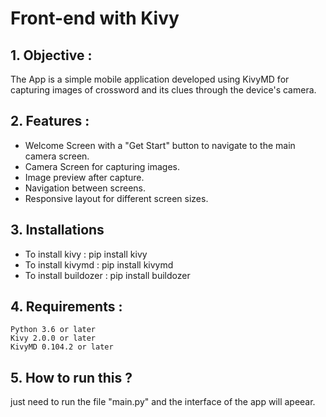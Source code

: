 # Front-end with Kivy

## 1. Objective : 
The App is a simple mobile application developed using KivyMD for capturing images of crossword and its clues through the device's camera. 

## 2. Features : 

+ Welcome Screen with a "Get Start" button to navigate to the main camera screen.
+ Camera Screen for capturing images.
+ Image preview after capture.
+ Navigation between screens.
+ Responsive layout for different screen sizes.

## 3. Installations 

- To install kivy : pip install kivy
- To install kivymd : pip install kivymd
- To install buildozer : pip install buildozer

## 4. Requirements : 

    Python 3.6 or later
    Kivy 2.0.0 or later
    KivyMD 0.104.2 or later

## 5. How to run this ? 
 just need to run the file "main.py" and the interface of the app will apeear. 
